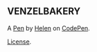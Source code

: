 VENZELBAKERY
------------


A [Pen](https://codepen.io/Windisel/pen/RNPXVWx) by [Helen](https://codepen.io/Windisel) on [CodePen](https://codepen.io).

[License](https://codepen.io/license/pen/RNPXVWx).